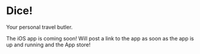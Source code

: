 # Dice!

Your personal travel butler.


The iOS app is coming soon! Will post a link to the app as soon as the app is up and running and the App store!


